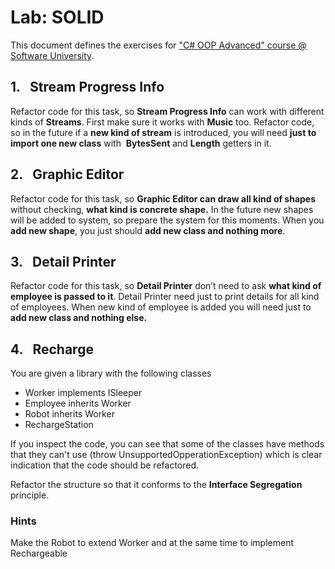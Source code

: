 <h1>Lab: SOLID</h1>
<p>This document defines the exercises for <a href="https://softuni.bg/courses/csharp-oop-advanced-high-quality-code">"C# OOP Advanced" course @ Software University</a>.</p>
<h2>1.&nbsp;&nbsp; Stream Progress Info</h2>
<p>Refactor code for this task, so <strong>Stream Progress Info</strong> can work with different kinds of <strong>Streams</strong>. First make sure it works with <strong>Music</strong> too. Refactor code, so in the future if a <strong>new kind of stream</strong> is introduced, you will need <strong>just to import one new class</strong> with &nbsp;<strong>BytesSent</strong> and <strong>Length</strong> getters in it.</p>
<h2>2.&nbsp;&nbsp; Graphic Editor</h2>
<p>Refactor code for this task, so <strong>Graphic Editor can draw all kind of shapes</strong> without checking, <strong>what kind is concrete shape.</strong> In the future new shapes will be added to system, so prepare the system for this moments. When you <strong>add new shape</strong>, you just should <strong>add new class and nothing more</strong>.</p>
<h2>3.&nbsp;&nbsp; Detail Printer</h2>
<p>Refactor code for this task, so <strong>Detail Printer</strong> don&rsquo;t need to ask <strong>what kind of employee is passed to it</strong>. Detail Printer need just to print details for all kind of employees. When new kind of employee is added you will need just to <strong>add new class and nothing else.</strong></p>
<h2>4.&nbsp;&nbsp; Recharge</h2>
<p>You are given a library with the following classes</p>
<ul>
<li>Worker implements ISleeper</li>
<li>Employee inherits Worker</li>
<li>Robot inherits Worker</li>
<li>RechargeStation</li>
</ul>
<p>If you inspect the code, you can see that some of the classes have methods that they can't use (throw UnsupportedOpperationException) which is clear indication that the code should be refactored.</p>
<p>Refactor the structure so that it conforms to the <strong>Interface Segregation</strong> principle.</p>
<h3>Hints</h3>
<p>Make the Robot to extend Worker and at the same time to implement Rechargeable</p>
<p>&nbsp;</p>
